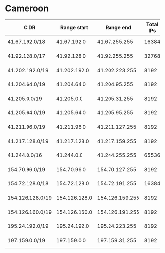 # Cameroon

CIDR               | Range start     | Range end       | Total IPs  | Assign date | Owner
------------------ | --------------- | --------------- | ---------- | ----------- | -----
41.67.192.0/18     | 41.67.192.0     | 41.67.255.255   | 16384      | 2010-07-07  | 
41.92.128.0/17     | 41.92.128.0     | 41.92.255.255   | 32768      | 2009-10-24  | 
41.202.192.0/19    | 41.202.192.0    | 41.202.223.255  | 8192       | 2007-11-07  | 
41.204.64.0/19     | 41.204.64.0     | 41.204.95.255   | 8192       | 2006-06-02  | 
41.205.0.0/19      | 41.205.0.0      | 41.205.31.255   | 8192       | 2010-02-12  | 
41.205.64.0/19     | 41.205.64.0     | 41.205.95.255   | 8192       | 2006-10-12  | 
41.211.96.0/19     | 41.211.96.0     | 41.211.127.255  | 8192       | 2007-05-11  | 
41.217.128.0/19    | 41.217.128.0    | 41.217.159.255  | 8192       | 2009-05-29  | 
41.244.0.0/16      | 41.244.0.0      | 41.244.255.255  | 65536      | 2013-09-16  | 
154.70.96.0/19     | 154.70.96.0     | 154.70.127.255  | 8192       | 2013-11-27  | 
154.72.128.0/18    | 154.72.128.0    | 154.72.191.255  | 16384      | 2014-02-13  | 
154.126.128.0/19   | 154.126.128.0   | 154.126.159.255 | 8192       | 2014-03-11  | 
154.126.160.0/19   | 154.126.160.0   | 154.126.191.255 | 8192       | 2014-03-13  | 
195.24.192.0/19    | 195.24.192.0    | 195.24.223.255  | 8192       | 1997-04-03  | 
197.159.0.0/19     | 197.159.0.0     | 197.159.31.255  | 8192       | 2011-11-18  | 
